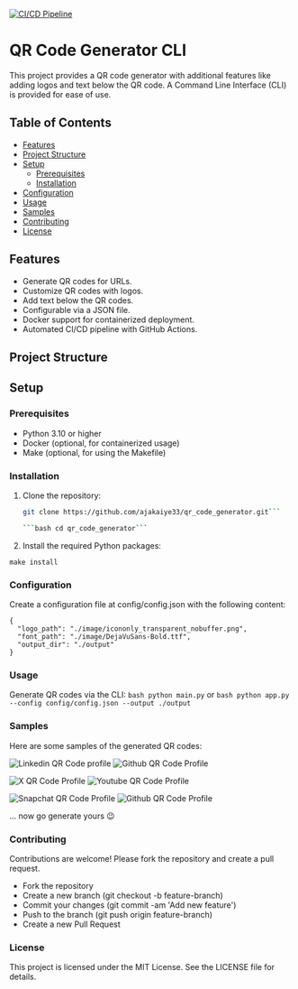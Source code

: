 
[![CI/CD Pipeline](https://github.com/ajakaiye33/qr_code_generator/actions/workflows/ci.yml/badge.svg)](https://github.com/ajakaiye33/qr_code_generator/actions/workflows/ci.yml)

# QR Code Generator CLI

This project provides a QR code generator with additional features like adding logos and text below the QR code. A Command Line Interface (CLI) is provided for ease of use.

## Table of Contents

- [Features](#features)
- [Project Structure](#project-structure)
- [Setup](#setup)
  - [Prerequisites](#prerequisites)
  - [Installation](#installation)
- [Configuration](#configuration)
- [Usage](#usage)
- [Samples](#samples)
- [Contributing](#contributing)
- [License](#license)


## Features

- Generate QR codes for URLs.
- Customize QR codes with logos.
- Add text below the QR codes.
- Configurable via a JSON file.
- Docker support for containerized deployment.
- Automated CI/CD pipeline with GitHub Actions.

## Project Structure



## Setup

### Prerequisites

- Python 3.10 or higher
- Docker (optional, for containerized usage)
- Make (optional, for using the Makefile)

### Installation

1. Clone the repository:

   ```bash 
   git clone https://github.com/ajakaiye33/qr_code_generator.git```

   ```bash cd qr_code_generator```


2. Install the required Python packages:

```make install```


### Configuration

Create a configuration file at config/config.json with the following content:

```
{
  "logo_path": "./image/icononly_transparent_nobuffer.png",
  "font_path": "./image/DejaVuSans-Bold.ttf",
  "output_dir": "./output"
}
```

### Usage

Generate QR codes via the CLI:
 ```bash python main.py``` or 
 ```bash python app.py --config config/config.json --output ./output```

### Samples

Here are some samples of the generated QR codes:

![Linkedin QR Code profile](sample_qrcode_images/linkedin_profile_qrcode_with_text_2.png)   ![Github QR Code Profile](sample_qrcode_images/github.png)

![X QR Code Profile](sample_qrcode_images/twitterprofile.png)  ![Youtube QR Code Profile](sample_qrcode_images/social_media_profile_qrcode_with_text_1.png)

![Snapchat QR Code Profile](sample_qrcode_images/social_media_profile_qrcode_with_text_2.png) ![Github QR Code Profile](sample_qrcode_images/guido.png)

... now go generate yours :wink:

### Contributing

Contributions are welcome! Please fork the repository and create a pull request.

- Fork the repository
- Create a new branch (git checkout -b feature-branch)
- Commit your changes (git commit -am 'Add new feature')
- Push to the branch (git push origin feature-branch)
- Create a new Pull Request

### License

This project is licensed under the MIT License. See the LICENSE file for details.
